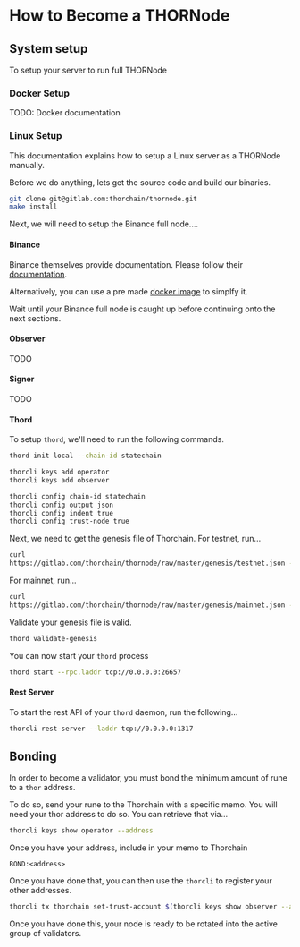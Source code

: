 How to Become a THORNode
==============================

## System setup
To setup your server to run full THORNode

### Docker Setup
TODO: Docker documentation

### Linux Setup
This documentation explains how to setup a Linux server as a THORNode
manually.

Before we do anything, lets get the source code and build our binaries.
```bash
git clone git@gitlab.com:thorchain/thornode.git
make install
```

Next, we will need to setup the Binance full node....
#### Binance
Binance themselves provide documentation. Please follow their
[documentation](https://docs.binance.org/fullnode.html).

Alternatively, you can use a pre made [docker
image](https://github.com/varnav/binance-node-docker) to simplfy it. 

Wait until your Binance full node is caught up before continuing onto the next
sections.

#### Observer
TODO

#### Signer
TODO

#### Thord
To setup `thord`, we'll need to run the following commands.

```bash
thord init local --chain-id statechain

thorcli keys add operator
thorcli keys add observer

thorcli config chain-id statechain
thorcli config output json
thorcli config indent true
thorcli config trust-node true
```

Next, we need to get the genesis file of Thorchain.
For testnet, run...
```bash
curl
https://gitlab.com/thorchain/thornode/raw/master/genesis/testnet.json -o ~/.thord/config/genesis.json
```

For mainnet, run...
```bash
curl
https://gitlab.com/thorchain/thornode/raw/master/genesis/mainnet.json -o ~/.thord/config/genesis.json
```

Validate your genesis file is valid.
```bash
thord validate-genesis
```

You can now start your `thord` process

```bash
thord start --rpc.laddr tcp://0.0.0.0:26657
```

#### Rest Server
To start the rest API of your `thord` daemon, run the following...

```bash
thorcli rest-server --laddr tcp://0.0.0.0:1317
```


## Bonding
In order to become a validator, you must bond the minimum amount of rune to a
`thor` address. 

To do so, send your rune to the Thorchain with a specific memo. You will need
your thor address to do so. You can retrieve that via...
```bash
thorcli keys show operator --address
```

Once you have your address, include in your memo to Thorchain
```
BOND:<address>
```

Once you have done that, you can then use the `thorcli` to
register your other addresses.

```bash
thorcli tx thorchain set-trust-account $(thorcli keys show observer --address) $(thord tendermint show-validator)
```

Once you have done this, your node is ready to be rotated into the active
group of validators.
